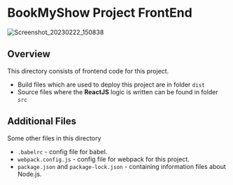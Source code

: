 # BookMyShow Project FrontEnd 

![Screenshot_20230222_150838](https://user-images.githubusercontent.com/106004070/220582135-41bf1986-a3d4-4246-9e66-7af22f31cc3f.png)

## Overview

This directory consists of frontend code for this project. 
 - Build files which are used to deploy this project are in folder `dist` 
 - Source files where the **ReactJS** logic is written can be found in folder `src`

## Additional Files 

Some other files in this directory 
- `.babelrc` - config file for babel. 
- `webpack.config.js` - config file for webpack for this project. 
- `package.json` and `package-lock.json` - containing information files about Node.js. 
